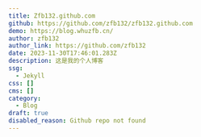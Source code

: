 ```yaml
---
title: Zfb132.github.com
github: https://github.com/zfb132/zfb132.github.com
demo: https://blog.whuzfb.cn/
author: zfb132
author_link: https://github.com/zfb132
date: 2023-11-30T17:46:01.283Z
description: 这是我的个人博客
ssg:
  - Jekyll
css: []
cms: []
category:
  - Blog
draft: true
disabled_reason: Github repo not found
---
```

